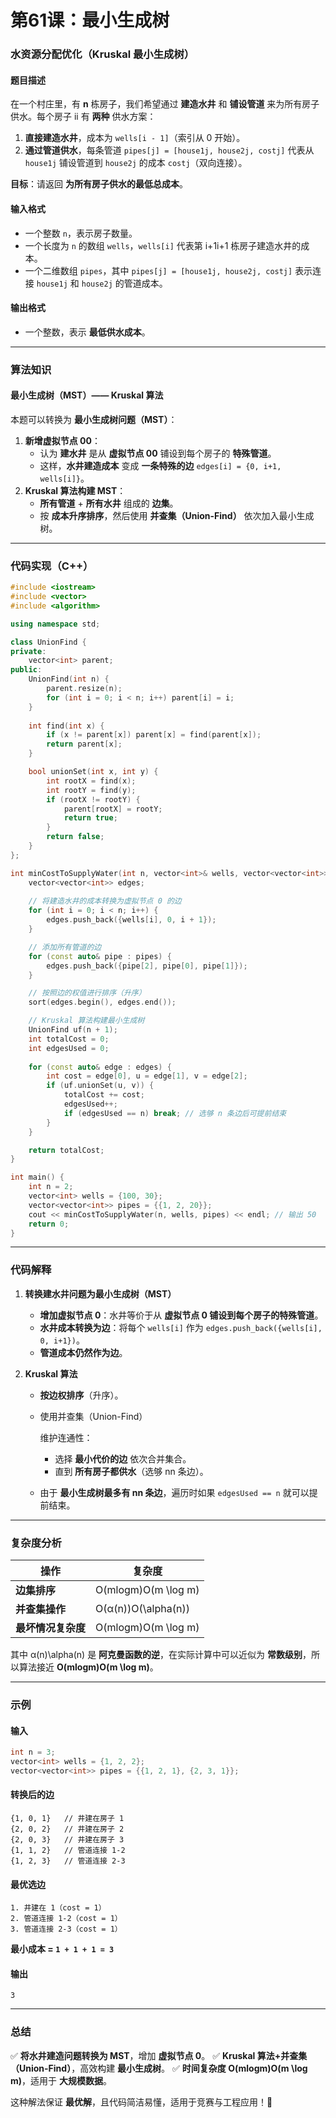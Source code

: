 # 第61课：最小生成树

### **水资源分配优化（Kruskal 最小生成树）**

#### **题目描述**

在一个村庄里，有 **n** 栋房子，我们希望通过 **建造水井** 和 **铺设管道** 来为所有房子供水。每个房子 ii 有 **两种** 供水方案：

1. **直接建造水井**，成本为 `wells[i - 1]`（索引从 0 开始）。
2. **通过管道供水**，每条管道 `pipes[j] = [house1j, house2j, costj]` 代表从 `house1j` 铺设管道到 `house2j` 的成本 `costj`（双向连接）。

**目标**：请返回 **为所有房子供水的最低总成本**。

#### **输入格式**

- 一个整数 `n`，表示房子数量。
- 一个长度为 `n` 的数组 `wells`，`wells[i]` 代表第 i+1i+1 栋房子建造水井的成本。
- 一个二维数组 `pipes`，其中 `pipes[j] = [house1j, house2j, costj]` 表示连接 `house1j` 和 `house2j` 的管道成本。

#### **输出格式**

- 一个整数，表示 **最低供水成本**。

------

### **算法知识**

#### **最小生成树（MST）—— Kruskal 算法**

本题可以转换为 **最小生成树问题（MST）**：

1. **新增虚拟节点 00**：
   - 认为 **建水井** 是从 **虚拟节点 00** 铺设到每个房子的 **特殊管道**。
   - 这样，**水井建造成本** 变成 **一条特殊的边** `edges[i] = {0, i+1, wells[i]}`。
2. **Kruskal 算法构建 MST**：
   - **所有管道** + **所有水井** 组成的 **边集**。
   - 按 **成本升序排序**，然后使用 **并查集（Union-Find）** 依次加入最小生成树。

------

### **代码实现（C++）**

```cpp
#include <iostream>
#include <vector>
#include <algorithm>

using namespace std;

class UnionFind {
private:
    vector<int> parent;
public:
    UnionFind(int n) {
        parent.resize(n);
        for (int i = 0; i < n; i++) parent[i] = i;
    }
    
    int find(int x) {
        if (x != parent[x]) parent[x] = find(parent[x]);
        return parent[x];
    }

    bool unionSet(int x, int y) {
        int rootX = find(x);
        int rootY = find(y);
        if (rootX != rootY) {
            parent[rootX] = rootY;
            return true;
        }
        return false;
    }
};

int minCostToSupplyWater(int n, vector<int>& wells, vector<vector<int>>& pipes) {
    vector<vector<int>> edges;
    
    // 将建造水井的成本转换为虚拟节点 0 的边
    for (int i = 0; i < n; i++) {
        edges.push_back({wells[i], 0, i + 1});
    }

    // 添加所有管道的边
    for (const auto& pipe : pipes) {
        edges.push_back({pipe[2], pipe[0], pipe[1]});
    }

    // 按照边的权值进行排序（升序）
    sort(edges.begin(), edges.end());

    // Kruskal 算法构建最小生成树
    UnionFind uf(n + 1);
    int totalCost = 0;
    int edgesUsed = 0;
    
    for (const auto& edge : edges) {
        int cost = edge[0], u = edge[1], v = edge[2];
        if (uf.unionSet(u, v)) {
            totalCost += cost;
            edgesUsed++;
            if (edgesUsed == n) break; // 选够 n 条边后可提前结束
        }
    }

    return totalCost;
}

int main() {
    int n = 2;
    vector<int> wells = {100, 30};
    vector<vector<int>> pipes = {{1, 2, 20}};
    cout << minCostToSupplyWater(n, wells, pipes) << endl; // 输出 50
    return 0;
}
```

------

### **代码解释**

1. **转换建水井问题为最小生成树（MST）**

   - **增加虚拟节点 0**：水井等价于从 **虚拟节点 0 铺设到每个房子的特殊管道**。
   - **水井成本转换为边**：将每个 `wells[i]` 作为 `edges.push_back({wells[i], 0, i+1})`。
   - **管道成本仍然作为边**。

2. **Kruskal 算法**

   - **按边权排序**（升序）。

   - 使用并查集（Union-Find）

      维护连通性：

     - 选择 **最小代价的边** 依次合并集合。
     - 直到 **所有房子都供水**（选够 nn 条边）。

   - 由于 **最小生成树最多有 nn 条边**，遍历时如果 `edgesUsed == n` 就可以提前结束。

------

### **复杂度分析**

| 操作               | 复杂度              |
| ------------------ | ------------------- |
| **边集排序**       | O(mlog⁡m)O(m \log m) |
| **并查集操作**     | O(α(n))O(\alpha(n)) |
| **最坏情况复杂度** | O(mlog⁡m)O(m \log m) |

其中 α(n)\alpha(n) 是 **阿克曼函数的逆**，在实际计算中可以近似为 **常数级别**，所以算法接近 **O(mlog⁡m)O(m \log m)**。

------

### **示例**

#### **输入**

```cpp
int n = 3;
vector<int> wells = {1, 2, 2};
vector<vector<int>> pipes = {{1, 2, 1}, {2, 3, 1}};
```

#### **转换后的边**

```
{1, 0, 1}   // 井建在房子 1
{2, 0, 2}   // 井建在房子 2
{2, 0, 3}   // 井建在房子 3
{1, 1, 2}   // 管道连接 1-2
{1, 2, 3}   // 管道连接 2-3
```

#### **最优选边**

```
1. 井建在 1（cost = 1）
2. 管道连接 1-2（cost = 1）
3. 管道连接 2-3（cost = 1）
```

**最小成本 = `1 + 1 + 1 = 3`**

#### **输出**

```
3
```

------

### **总结**

✅ **将水井建造问题转换为 MST**，增加 **虚拟节点 0**。
 ✅ **Kruskal 算法+并查集（Union-Find）**，高效构建 **最小生成树**。
 ✅ **时间复杂度 O(mlog⁡m)O(m \log m)**，适用于 **大规模数据**。

这种解法保证 **最优解**，且代码简洁易懂，适用于竞赛与工程应用！🚀